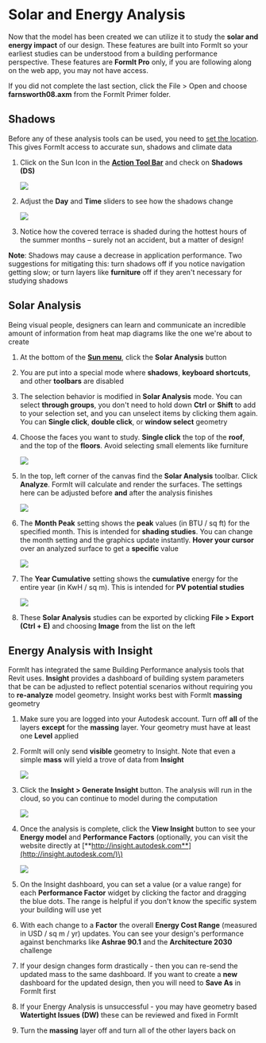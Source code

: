 # Solar and Energy Analysis

Now that the model has been created we can utilize it to study the **solar and energy impact** of our design. These features are built into FormIt so your earliest studies can be understood from a building performance perspective. These features are **FormIt Pro** only, if you are following along on the web app, you may not have access.

If you did not complete the last section, click the File &gt; Open and choose **farnsworth08.axm** from the FormIt Primer folder.

## Shadows

Before any of these analysis tools can be used, you need to [set the location](). This gives FormIt access to accurate sun, shadows and climate data

1. Click on the Sun Icon in the [**Action Tool Bar**](../../formit-introduction/tool-bars.md) and check on **Shadows \(DS\)**

   ![](../../.gitbook/assets/3bdf0e2a-0ad4-4aac-b6fc-5e789643b0d6.png)

2. Adjust the **Day** and **Time** sliders to see how the shadows change

   ![](../../.gitbook/assets/upperterracesketch_32.png)

3. Notice how the covered terrace is shaded during the hottest hours of the summer months – surely not an accident, but a matter of design!

**Note**: Shadows may cause a decrease in application performance. Two suggestions for mitigating this: turn shadows off if you notice navigation getting slow; or turn layers like **furniture** off if they aren't necessary for studying shadows

## Solar Analysis

Being visual people, designers can learn and communicate an incredible amount of information from heat map diagrams like the one we're about to create

1. At the bottom of the [**Sun menu**](../../formit-introduction/tool-bars.md), click the **Solar Analysis** button
2. You are put into a special mode where **shadows**, **keyboard shortcuts**, and other **toolbars** are disabled
3. The selection behavior is modified in **Solar Analysis** mode. You can select **through groups**, you don't need to hold down **Ctrl** or **Shift** to add to your selection set, and you can unselect items by clicking them again. You can **Single click**, **double click**, or **window select** geometry
4. Choose the faces you want to study. **Single click** the top of the **roof**, and the top of the **floors**. Avoid selecting small elements like furniture

   ![](../../.gitbook/assets/upperterracesketch_33.png)

5. In the top, left corner of the canvas find the **Solar Analysis** toolbar. Click **Analyze**. FormIt will calculate and render the surfaces. The settings here can be adjusted before **and** after the analysis finishes

   ![](../../.gitbook/assets/solaranalysis.png)

6. The **Month Peak** setting shows the **peak** values \(in BTU / sq ft\) for the specified month. This is intended for **shading studies**. You can change the month setting and the graphics update instantly. **Hover your cursor** over an analyzed surface to get a **specific** value

   ![](../../.gitbook/assets/460060a0-ea3b-4095-af45-40045811be22.png)

7. The **Year Cumulative** setting shows the **cumulative** energy for the entire year \(in KwH / sq m\). This is intended for **PV potential studies**

   ![](../../.gitbook/assets/a9f61dfb-dfc9-4751-b145-b131a69c53cf.png)

8. These **Solar Analysis** studies can be exported by clicking **File &gt; Export \(Ctrl + E\)** and choosing **Image** from the list on the left

## Energy Analysis with Insight

FormIt has integrated the same Building Performance analysis tools that Revit uses. **Insight** provides a dashboard of building system parameters that be can be adjusted to reflect potential scenarios without requiring you to **re-analyze** model geometry. Insight works best with FormIt **massing** geometry

1. Make sure you are logged into your Autodesk account. Turn off **all** of the layers **except** for the **massing** layer. Your geometry must have at least one **Level** applied
2. FormIt will only send **visible** geometry to Insight. Note that even a simple **mass** will yield a trove of data from **Insight**

   ![](../../.gitbook/assets/energymassing.png)

3. Click the **Insight &gt; Generate Insight** button. The analysis will run in the cloud, so you can continue to model during the computation

   ![](../../.gitbook/assets/energymenu.png)

4. Once the analysis is complete, click the **View Insight** button to see your **Energy model** and **Performance Factors** \(optionally, you can visit the website directly at [**http://insight.autodesk.com**](http://insight.autodesk.com/)\)

   ![](../../.gitbook/assets/energydashboard.png)

5. On the Insight dashboard, you can set a value \(or a value range\) for each **Performance Factor** widget by clicking the factor and dragging the blue dots. The range is helpful if you don't know the specific system your building will use yet
6. With each change to a **Factor** the overall **Energy Cost Range** \(measured in USD / sq m / yr\) updates. You can see your design's performance against benchmarks like **Ashrae 90.1** and the **Architecture 2030** challenge
7. If your design changes form drastically - then you can re-send the updated mass to the same dashboard. If you want to create a **new** dashboard for the updated design, then you will need to **Save As** in FormIt first
8. If your Energy Analysis is unsuccessful - you may have geometry based **Watertight Issues \(DW\)** these can be reviewed and fixed in FormIt
9. Turn the **massing** layer off and turn all of the other layers back on

